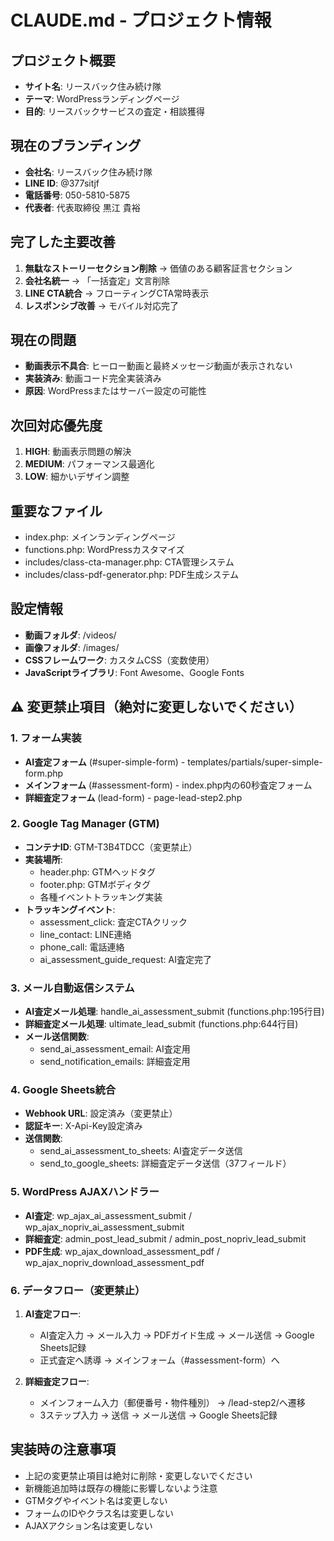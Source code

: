 # CLAUDE.md - プロジェクト情報

## プロジェクト概要
- **サイト名**: リースバック住み続け隊
- **テーマ**: WordPressランディングページ
- **目的**: リースバックサービスの査定・相談獲得

## 現在のブランディング
- **会社名**: リースバック住み続け隊
- **LINE ID**: @377sitjf
- **電話番号**: 050-5810-5875
- **代表者**: 代表取締役 黒江 貴裕

## 完了した主要改善
1. **無駄なストーリーセクション削除** → 価値のある顧客証言セクション
2. **会社名統一** → 「一括査定」文言削除
3. **LINE CTA統合** → フローティングCTA常時表示
4. **レスポンシブ改善** → モバイル対応完了

## 現在の問題
- **動画表示不具合**: ヒーロー動画と最終メッセージ動画が表示されない
- **実装済み**: 動画コード完全実装済み
- **原因**: WordPressまたはサーバー設定の可能性

## 次回対応優先度
1. **HIGH**: 動画表示問題の解決
2. **MEDIUM**: パフォーマンス最適化
3. **LOW**: 細かいデザイン調整

## 重要なファイル
- index.php: メインランディングページ
- functions.php: WordPressカスタマイズ
- includes/class-cta-manager.php: CTA管理システム
- includes/class-pdf-generator.php: PDF生成システム

## 設定情報
- **動画フォルダ**: /videos/
- **画像フォルダ**: /images/
- **CSSフレームワーク**: カスタムCSS（変数使用）
- **JavaScriptライブラリ**: Font Awesome、Google Fonts

## ⚠️ 変更禁止項目（絶対に変更しないでください）

### 1. フォーム実装
- **AI査定フォーム** (#super-simple-form) - templates/partials/super-simple-form.php
- **メインフォーム** (#assessment-form) - index.php内の60秒査定フォーム
- **詳細査定フォーム** (lead-form) - page-lead-step2.php

### 2. Google Tag Manager (GTM)
- **コンテナID**: GTM-T3B4TDCC（変更禁止）
- **実装場所**:
  - header.php: GTMヘッドタグ
  - footer.php: GTMボディタグ
  - 各種イベントトラッキング実装
- **トラッキングイベント**:
  - assessment_click: 査定CTAクリック
  - line_contact: LINE連絡
  - phone_call: 電話連絡
  - ai_assessment_guide_request: AI査定完了

### 3. メール自動返信システム
- **AI査定メール処理**: handle_ai_assessment_submit (functions.php:195行目)
- **詳細査定メール処理**: ultimate_lead_submit (functions.php:644行目)
- **メール送信関数**: 
  - send_ai_assessment_email: AI査定用
  - send_notification_emails: 詳細査定用

### 4. Google Sheets統合
- **Webhook URL**: 設定済み（変更禁止）
- **認証キー**: X-Api-Key設定済み
- **送信関数**:
  - send_ai_assessment_to_sheets: AI査定データ送信
  - send_to_google_sheets: 詳細査定データ送信（37フィールド）

### 5. WordPress AJAXハンドラー
- **AI査定**: wp_ajax_ai_assessment_submit / wp_ajax_nopriv_ai_assessment_submit
- **詳細査定**: admin_post_lead_submit / admin_post_nopriv_lead_submit
- **PDF生成**: wp_ajax_download_assessment_pdf / wp_ajax_nopriv_download_assessment_pdf

### 6. データフロー（変更禁止）
1. **AI査定フロー**:
   - AI査定入力 → メール入力 → PDFガイド生成 → メール送信 → Google Sheets記録
   - 正式査定へ誘導 → メインフォーム（#assessment-form）へ

2. **詳細査定フロー**:
   - メインフォーム入力（郵便番号・物件種別） → /lead-step2/へ遷移
   - 3ステップ入力 → 送信 → メール送信 → Google Sheets記録

## 実装時の注意事項
- 上記の変更禁止項目は絶対に削除・変更しないでください
- 新機能追加時は既存の機能に影響しないよう注意
- GTMタグやイベント名は変更しない
- フォームのIDやクラス名は変更しない
- AJAXアクション名は変更しない